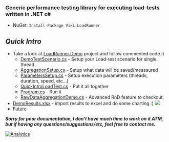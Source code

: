 ### Generic performance testing library for executing load-tests written in .NET c# ###
* NuGet: `Install-Package Viki.LoadRunner`


## *Quick Intro*
* Take a look at [LoadRunner.Demo](/demo) project and follow commented code :)
  - [DemoTestScenario.cs](/demo/DemoTestScenario.cs) - Setup your Load-test scenario for single thread
  - [AggregationSetup.cs](/demo/AggregationSetup.cs) - Setup what data will be saved/meassured
  - [ParametersSetup.cs](/demo/ParametersSetup.cs) - Setup execution parameters (threads, duration, speed, etc...)
  - [QuickIntroLoadTest.cs](/demo/QuickIntroLoadTest.cs) - Put it all together
  - [Program.cs](/demo/Program.cs) - Run it
  - [RawDataAggregationDemo.cs](/demo/RawDataAggregationDemo.cs) - Advanced RnD feature to checkout.
* [DemoResults.xlsx](/demo/DemoResults.xlsx) - import results to excel and do some charting :)
![](https://raw.githubusercontent.com/Vycka/LoadRunner/master/diagrams/Architecture.png)
* [Future](../../wiki/TODOs)

***Sorry for poor documentation, I don't have much time to work on it ATM, but if having any questions/suggestions/etc, feel free to contact me.***

[![Analytics](https://ga-beacon.appspot.com/UA-71045586-1/LoadRunner/readme?pixel)](https://github.com/Vycka/LoadRunner)
